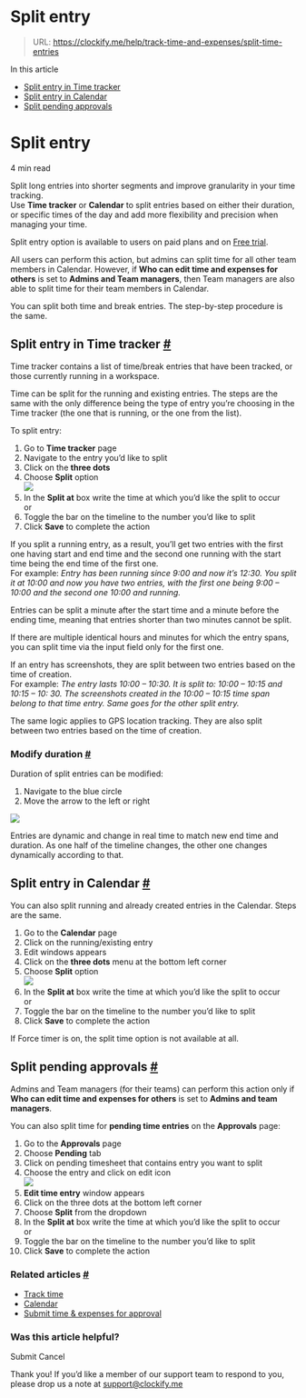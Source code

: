 # Split entry

> URL: https://clockify.me/help/track-time-and-expenses/split-time-entries

In this article

* [Split entry in Time tracker](#split-entry-in-time-tracker)
* [Split entry in Calendar](#split-entry-in-calendar)
* [Split pending approvals](#split-pending-approvals)

# Split entry

4 min read

Split long entries into shorter segments and improve granularity in your time tracking.   
Use **Time tracker** or **Calendar** to split entries based on either their duration, or specific times of the day and add more flexibility and precision when managing your time.

Split entry option is available to users on paid plans and on [Free trial](https://clockify.me/help/administration/free-trial).

All users can perform this action, but admins can split time for all other team members in Calendar. However, if **Who can edit time and expenses for others** is set to **Admins and Team managers**, then Team managers are also able to split time for their team members in Calendar.

You can split both time and break entries. The step-by-step procedure is the same.

## Split entry in Time tracker [#](#split-entry-in-time-tracker)

Time tracker contains a list of time/break entries that have been tracked, or those currently running in a workspace.

Time can be split for the running and existing entries. The steps are the same with the only difference being the type of entry you’re choosing in the Time tracker (the one that is running, or the one from the list).

To split entry:

1. Go to **Time tracker** page
2. Navigate to the entry you’d like to split
3. Click on the **three dots**
4. Choose **Split** option  
   ![](https://clockify.me/help/wp-content/uploads/2024/04/Screenshot-2024-04-23-at-10.03.41-1.png)
5. In the **Split at** box write the time at which you’d like the split to occur  
   or
6. Toggle the bar on the timeline to the number you’d like to split
7. Click **Save** to complete the action

If you split a running entry, as a result, you’ll get two entries with the first one having start and end time and the second one running with the start time being the end time of the first one.   
For example: *Entry has been running since 9:00 and now it’s 12:30. You split it at 10:00 and now you have two entries, with the first one being* *9:00 – 10:00 and the second one 10:00 and running.*

Entries can be split a minute after the start time and a minute before the ending time, meaning that entries shorter than two minutes cannot be split.

If there are multiple identical hours and minutes for which the entry spans, you can split time via the input field only for the first one.

If an entry has screenshots, they are split between two entries based on the time of creation.  
For example: *The entry lasts 10:00 – 10:30. It is split to: 10:00 – 10:15 and 10:15 – 10: 30. The screenshots created in the 10:00 – 10:15 time span belong to that time entry. Same goes for the other split entry.*

The same logic applies to GPS location tracking. They are also split between two entries based on the time of creation.

### Modify duration [#](#modify-duration)

Duration of split entries can be modified:

1. Navigate to the blue circle
2. Move the arrow to the left or right

![](https://clockify.me/help/wp-content/uploads/2024/04/Screenshot-2024-04-23-at-10.08.11.png)

Entries are dynamic and change in real time to match new end time and duration. As one half of the timeline changes, the other one changes dynamically according to that.

## Split entry in Calendar [#](#split-entry-in-calendar)

You can also split running and already created entries in the Calendar. Steps are the same.

1. Go to the **Calendar** page
2. Click on the running/existing entry
3. Edit windows appears
4. Click on the **three dots** menu at the bottom left corner
5. Choose **Split** option  
   ![](https://clockify.me/help/wp-content/uploads/2024/04/Screenshot-2024-04-23-at-10.11.47.png)
6. In the **Split at** box write the time at which you’d like the split to occur  
   or
7. Toggle the bar on the timeline to the number you’d like to split
8. Click **Save** to complete the action

If Force timer is on, the split time option is not available at all.

## Split pending approvals [#](#split-pending-approvals)

Admins and Team managers (for their teams) can perform this action only if **Who can edit time and expenses for others** is set to **Admins and team managers**.

You can also split time for **pending time entries** on the **Approvals** page:

1. Go to the **Approvals** page
2. Choose **Pending** tab
3. Click on pending timesheet that contains entry you want to split
4. Choose the entry and click on edit icon  
   ![](https://clockify.me/help/wp-content/uploads/2024/04/Screenshot-2024-04-23-at-10.27.47.png)
5. **Edit time entry** window appears
6. Click on the three dots at the bottom left corner
7. Choose **Split** from the dropdown
8. In the **Split at** box write the time at which you’d like the split to occur  
   or
9. Toggle the bar on the timeline to the number you’d like to split
10. Click **Save** to complete the action

### Related articles [#](#related-articles)

* [Track time](https://clockify.me/help/track-time-and-expenses/creating-a-time-entry)
* [Calendar](https://clockify.me/help/track-time-and-expenses/calendar-view)
* [Submit time & expenses for approval](https://clockify.me/help/track-time-and-expenses/submit-time-expenses-for-approval)

### Was this article helpful?

Submit
Cancel

Thank you! If you’d like a member of our support team to respond to you, please drop us a note at support@clockify.me